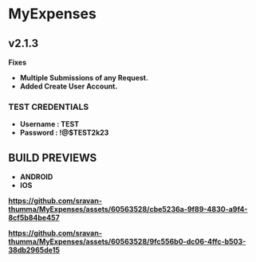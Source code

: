 # MyExpenses
## v2.1.3
<b>Fixes<br>
<ul>
  <li>Multiple Submissions of any Request.</li>
  <li>Added Create User Account.</li>
</ul>  

### TEST CREDENTIALS
<ul>
  <li>Username : TEST</li>
  <li>Password : !@$TEST2k23</li>
</ul> 

## BUILD PREVIEWS
<ul>
  <li>ANDROID</li>
  <li>IOS</li>
</ul> 

https://github.com/sravan-thumma/MyExpenses/assets/60563528/cbe5236a-9f89-4830-a9f4-8cf5b84be457

https://github.com/sravan-thumma/MyExpenses/assets/60563528/9fc556b0-dc06-4ffc-b503-38db2965de15

